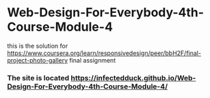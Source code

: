 # Web-Design-For-Everybody-4th-Course-Module-4
this is the solution for https://www.coursera.org/learn/responsivedesign/peer/bbH2F/final-project-photo-gallery final assignment
### The site is located https://infectedduck.github.io/Web-Design-For-Everybody-4th-Course-Module-4/
